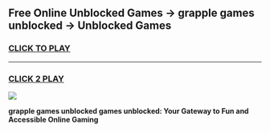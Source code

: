 
## Free Online Unblocked Games → grapple games unblocked → Unblocked Games
<h3>
<a href="https://premium.freeplayer.one?title=grapple_games_unblocked&ref=21F">CLICK TO PLAY</a></h3>
<hr>

<h3>
<a href="https://premium.freeplayer.one?title=grapple_games_unblocked&ref=21F">CLICK 2 PLAY</a>
  
</h3>

<a href="https://premium.freeplayer.one?title=grapple_games_unblocked&ref=21F/"><img src="https://clearcache.store/games.png"></a>


**grapple games unblocked games unblocked: Your Gateway to Fun and Accessible Online Gaming**
